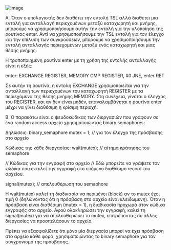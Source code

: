 ![image](https://github.com/vlantonakos/Operating-Systems/assets/107072477/865a1809-8e76-4c08-b09e-a651aa969155)

A. Όταν ο υπολογιστής δεν διαθέτει την εντολή TSL αλλά διαθέτει μια εντολή για ανταλλαγή περιεχομένων μεταξύ καταχωρητή και μνήμης, μπορούμε να χρησιμοποιήσουμε αυτήν την εντολή για την υλοποίηση της ρουτίνας enter. Αντί να χρησιμοποιήσουμε την TSL εντολή για τον έλεγχο και την επίλυση των συγκρούσεων, μπορούμε να χρησιμοποιήσουμε την εντολή ανταλλαγής περιεχομένων μεταξύ ενός καταχωρητή και μιας θέσης μνήμης.

Η τροποποιημένη ρουτίνα enter με τη χρήση της εντολής ανταλλαγής είναι η εξής:

enter:
EXCHANGE REGISTER, MEMORY
CMP REGISTER, #0
JNE, enter
RET

Σε αυτήν τη ρουτίνα, η εντολή EXCHANGE χρησιμοποιείται για την ανταλλαγή των περιεχομένων του καταχωρητή REGISTER με τα περιεχόμενα της θέσης μνήμης MEMORY. Στη συνέχεια, γίνεται ο έλεγχος του REGISTER, και αν δεν είναι μηδέν, επαναλαμβάνεται η ρουτίνα enter μέχρι να γίνει διαθέσιμη η κρίσιμη περιοχή.

B. Ο παρακάτω είναι ο ψευδοκώδικας των διεργασιών που γράφουν σε ένα random access αρχείο χρησιμοποιώντας binary semaphores:

Δηλώσεις:
binary_semaphore mutex = 1; // για τον έλεγχο της πρόσβασης στο αρχείο

Κώδικας της κάθε διεργασίας:
wait(mutex); // αίτημα κράτησης του semaphore

// Κώδικας για την εγγραφή στο αρχείο
// Εδώ μπορείτε να γράψετε τον κώδικα που εκτελεί την εγγραφή στο επόμενο διαθέσιμο record του αρχείου.

signal(mutex); // απελευθέρωση του semaphore

Η wait(mutex) καλεί τη διαδικασία να περιμένει (block) αν το mutex έχει τιμή 0 (δηλώνοντας ότι η πρόσβαση στο αρχείο είναι κλειδωμένη). Όταν η πρόσβαση είναι διαθέσιμη (mutex = 1), η διαδικασία προχωρά στον κώδικα εγγραφής στο αρχείο. Αφού ολοκληρώσει την εγγραφή, καλεί τη signal(mutex) για να απελευθερώσει το mutex, επιτρέποντας σε άλλες διεργασίες να προσπελάσουν το αρχείο.

Πρέπει να εξασφαλίζετε ότι μόνο μία διεργασία μπορεί να έχει πρόσβαση στο αρχείο κάθε φορά, χρησιμοποιώντας το binary semaphore για τον συγχρονισμό της πρόσβασης.
